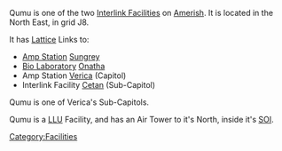 Qumu is one of the two [Interlink
Facilities](Interlink.md) on
[Amerish](Amerish.md). It is located in the North East, in grid
J8.

It has [Lattice](Lattice.md) Links to:

- [Amp Station](Amp_Station.md) [Sungrey](Sungrey.md)
- [Bio Laboratory](Bio_Laboratory.md)
  [Onatha](Onatha.md)
- Amp Station [Verica](Verica.md) (Capitol)
- Interlink Facility [Cetan](Cetan.md) (Sub-Capitol)

Qumu is one of Verica's Sub-Capitols.

Qumu is a [LLU](Lattice_Logic_Unit.md) Facility, and has an Air Tower to it's
North, inside it's [SOI](Sphere_of_Influence.md).

[Category:Facilities](Category:Facilities.md)
